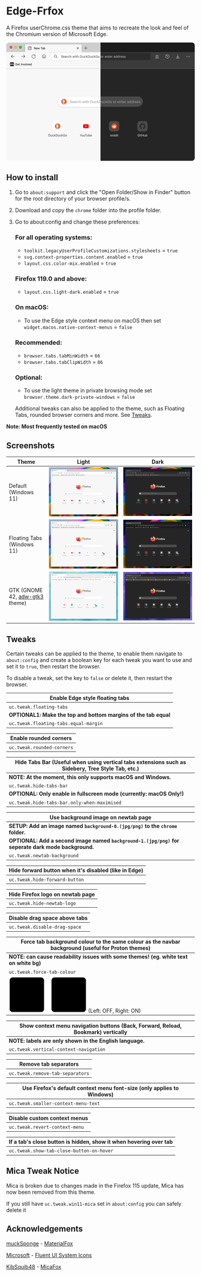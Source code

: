 # Edge-Frfox
A Firefox userChrome.css theme that aims to recreate the look and feel of the Chromium version of Microsoft Edge.

<!-- use <img> element to set a maximum width -->
<img src="screenshots/thumbnail.png" alt="thumbnail screenshot" title="Screenshot taken with macOS Monterey / Firefox Nightly 96.0a1 (2021-11-30)" width="800">

## How to install
1. Go to `about:support` and click the "Open Folder/Show in Finder" button for the root directory of your browser profile/s.
2. Download and copy the `chrome` folder into the profile folder.
3. Go to about:config and change these preferences:

   ### For all operating systems:
   * `toolkit.legacyUserProfileCustomizations.stylesheets` = `true`
   * `svg.context-properties.content.enabled` = `true`
   * `layout.css.color-mix.enabled` = `true`

   ### Firefox 119.0 and above:
   * `layout.css.light-dark.enabled` = `true`

   ### On macOS:
   * To use the Edge style context menu on macOS then set `widget.macos.native-context-menus` = `false`

   ### Recommended:
   * `browser.tabs.tabMinWidth` = `66`
   * `browser.tabs.tabClipWidth` = `86`

   ### Optional:
   * To use the light theme in private browsing mode set `browser.theme.dark-private-windows` = `false`

   Additional tweaks can also be applied to the theme, such as Floating Tabs, rounded browser corners and more. See [Tweaks](#tweaks).

**Note: Most frequently tested on macOS**

## Screenshots
| Theme                               | Light                         | Dark                         |
| ----------------------------------- | ----------------------------- | ---------------------------- |
| Default (Windows 11)                | ![Light][s-l]                 | ![Dark][s-d]                 |
| Floating Tabs (Windows 11)          | ![Light, Floating Tabs][s-lf] | ![Dark, Floating Tabs][s-df] |
| GTK (GNOME 42, [adw-gtk3][1] theme) | ![Light, GTK][s-lgtk]         | ![Dark, GTK][s-dgtk]         |

## Tweaks
Certain tweaks can be applied to the theme, to enable them navigate to `about:config` and create a boolean key for each tweak you want to use and set it to `true`, then restart the browser.

To disable a tweak, set the key to `false` or delete it, then restart the browser.

| Enable Edge style floating tabs                                 |
| --------------------------------------------------------------- |
| `uc.tweak.floating-tabs`                                        |
| **OPTIONAL1: Make the top and bottom margins of the tab equal** |
| `uc.tweak.floating-tabs.equal-margin`                           |

| Enable rounded corners     |
| -------------------------- |
| `uc.tweak.rounded-corners` |

| Hide Tabs Bar (Useful when using vertical tabs extensions such as Sidebery, Tree Style Tab, etc.) |
| ------------------------------------------------------------------------------------------------- |
| **NOTE: At the moment, this only supports macOS and Windows.**                                    |
| `uc.tweak.hide-tabs-bar`                                                                          |
| **OPTIONAL: Only enable in fullscreen mode (currently: macOS Only!)**                             |
| `uc.tweak.hide-tabs-bar.only-when-maximised`                                                      |

| Use background image on newtab page                                                                |
| -------------------------------------------------------------------------------------------------- |
| **SETUP: Add an image named `background-0.(jpg/png)` to the `chrome` folder.**                     |
| **OPTIONAL: Add a second image named `background-1.(jpg/png)` for seperate dark mode background.** |
| `uc.tweak.newtab-background`                                                                       |

| Hide forward button when it's disabled (like in Edge)  |
| ------------------------------------------------------ |
| `uc.tweak.hide-forward-button`                         |

| Hide Firefox logo on newtab page |
| -------------------------------- |
| `uc.tweak.hide-newtab-logo`      |

| Disable drag space above tabs |
| ----------------------------- |
| `uc.tweak.disable-drag-space` |

| Force tab background colour to the same colour as the navbar background (useful for Proton themes) |
| -------------------------------------------------------------------------------------------------- |
| **NOTE: can cause readability issues with some themes! (eg. white text on white bg)**              |
| `uc.tweak.force-tab-colour`                                                                        |
| ![force tab colour example](screenshots/force-tab-colour.svg) (Left: OFF, Right: ON)               |

| Show context menu navigation buttons (Back, Forward, Reload, Bookmark) vertically |
| --------------------------------------------------------------------------------- |
| **NOTE: labels are only shown in the English language.**                          |
| `uc.tweak.vertical-context-navigation`                                            |

| Remove tab separators            |
| -------------------------------- |
| `uc.tweak.remove-tab-separators` |

| Use Firefox's default context menu font-size (only applies to Windows) |
| ---------------------------------------------------------------------- |
| `uc.tweak.smaller-context-menu-text`                                   |

| Disable custom context menus   |
| ------------------------------ |
| `uc.tweak.revert-context-menu` |

| If a tab's close button is hidden, show it when hovering over tab |
| ----------------------------------------------------------------- |
| `uc.tweak.show-tab-close-button-on-hover`                         |

## Mica Tweak Notice
Mica is broken due to changes made in the Firefox 115 update, Mica has now been
removed from this theme.

If you still have `uc.tweak.win11-mica` set in `about:config` you can safely
delete it

## Acknowledgements
[muckSponge](https://github.com/muckSponge) - [MaterialFox](https://github.com/muckSponge/MaterialFox)

[Microsoft](https://github.com/microsoft) - [Fluent UI System Icons](https://github.com/microsoft/fluentui-system-icons)

[KibSquib48](https://github.com/KibSquib48) - [MicaFox](https://github.com/KibSquib48/MicaFox)

<!-- links -->
[1]: https://github.com/lassekongo83/adw-gtk3

<!-- light mode screenshot links -->
[s-l]: screenshots/light.png
[s-lf]: screenshots/light-floating-tabs.png
[s-lgtk]: screenshots/gtk-light.png

<!-- dark mode screenshot links -->
[s-d]: screenshots/dark.png
[s-df]: screenshots/dark-floating-tabs.png
[s-dgtk]: screenshots/gtk-dark.png
